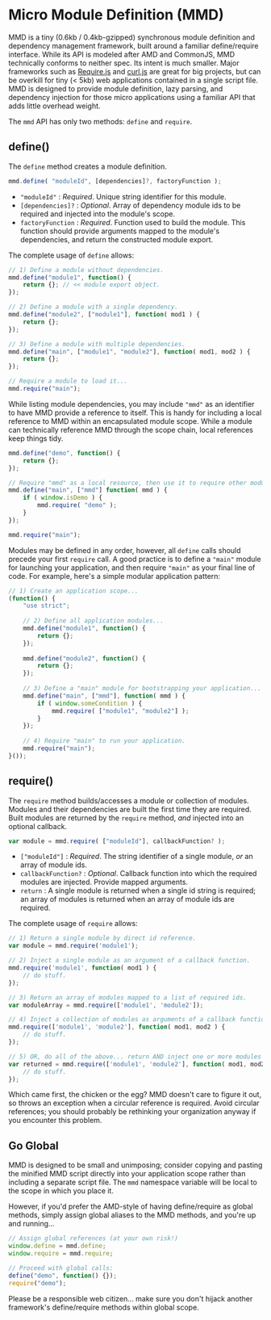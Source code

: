 # Micro Module Definition (MMD)

MMD is a tiny (0.6kb / 0.4kb-gzipped) synchronous module definition and dependency management framework, built around a familiar define/require interface. While its API is modeled after AMD and CommonJS, MMD technically conforms to neither spec. Its intent is much smaller. Major frameworks such as [Require.js](http://requirejs.org/ "Require.js") and [curl.js](https://github.com/cujojs/curl "curl.js") are great for big projects, but can be overkill for tiny (< 5kb) web applications contained in a single script file. MMD is designed to provide module definition, lazy parsing, and dependency injection for those micro applications using a familiar API that adds little overhead weight.

The `mmd` API has only two methods: `define` and `require`.

## define()

The `define` method creates a module definition.	

```javascript
mmd.define( "moduleId", [dependencies]?, factoryFunction );
```

- `"moduleId"` : *Required*. Unique string identifier for this module.
- `[dependencies]?` : *Optional*. Array of dependency module ids to be required and injected into the module's scope.
- `factoryFunction` : *Required*. Function used to build the module. This function should provide arguments mapped to the module's dependencies, and return the constructed module export.

The complete usage of `define` allows:

```javascript
// 1) Define a module without dependencies.
mmd.define("module1", function() {
	return {}; // << module export object.
});

// 2) Define a module with a single dependency.
mmd.define("module2", ["module1"], function( mod1 ) {
	return {};
});

// 3) Define a module with multiple dependencies.
mmd.define("main", ["module1", "module2"], function( mod1, mod2 ) {
	return {};
});

// Require a module to load it...
mmd.require("main");
```

While listing module dependencies, you may include `"mmd"` as an identifier to have MMD provide a reference to itself. This is handy for including a local reference to MMD within an encapsulated module scope. While a module can technically reference MMD through the scope chain, local references keep things tidy.

```javascript
mmd.define("demo", function() {
	return {};
});

// Require "mmd" as a local resource, then use it to require other modules.
mmd.define("main", ["mmd"] function( mmd ) {
	if ( window.isDemo ) {
		mmd.require( "demo" );
	}
});

mmd.require("main");
```

Modules may be defined in any order, however, all `define` calls should precede your first `require` call. A good practice is to define a `"main"` module for launching your application, and then require `"main"` as your final line of code. For example, here's a simple modular application pattern:

```javascript
// 1) Create an application scope...
(function() {
	"use strict";
	
	// 2) Define all application modules...
	mmd.define("module1", function() {
		return {};
	});
	
	mmd.define("module2", function() {
		return {};
	});
	
	// 3) Define a "main" module for bootstrapping your application...
	mmd.define("main", ["mmd"], function( mmd ) {
		if ( window.someCondition ) {
			mmd.require( ["module1", "module2"] );
		}
	});
	
	// 4) Require "main" to run your application.
	mmd.require("main");
}());
```

## require()

The `require` method builds/accesses a module or collection of modules. Modules and their dependencies are built the first time they are required. Built modules are returned by the `require` method, *and* injected into an optional callback.

```javascript
var module = mmd.require( ["moduleId"], callbackFunction? );
```

- `["moduleId"]` : *Required*. The string identifier of a single module, *or* an array of module ids.
- `callbackFunction?` : *Optional*. Callback function into which the required modules are injected. Provide mapped arguments.
- `return` : A single module is returned when a single id string is required; an array of modules is returned when an array of module ids are required.

The complete usage of `require` allows:

```javascript
// 1) Return a single module by direct id reference.
var module = mmd.require('module1');

// 2) Inject a single module as an argument of a callback function.
mmd.require('module1', function( mod1 ) {
	// do stuff.
});

// 3) Return an array of modules mapped to a list of required ids.
var moduleArray = mmd.require(['module1', 'module2']);

// 4) Inject a collection of modules as arguments of a callback function.
mmd.require(['module1', 'module2'], function( mod1, mod2 ) {
	// do stuff.
});

// 5) OR, do all of the above... return AND inject one or more modules with a single require call.
var returned = mmd.require(['module1', 'module2'], function( mod1, mod2 ) {
	// do stuff.
});
```

Which came first, the chicken or the egg? MMD doesn't care to figure it out, so throws an exception when a circular reference is required. Avoid circular references; you should probably be rethinking your organization anyway if you encounter this problem.

## Go Global

MMD is designed to be small and unimposing; consider copying and pasting the minified MMD script directly into your application scope rather than including a separate script file. The `mmd` namespace variable will be local to the scope in which you place it.

However, if you'd prefer the AMD-style of having define/require as global methods, simply assign global aliases to the MMD methods, and you're up and running...

```javascript
// Assign global references (at your own risk!)
window.define = mmd.define;
window.require = mmd.require;	

// Proceed with global calls:
define("demo", function() {});
require("demo");
```

Please be a responsible web citizen... make sure you don't hijack another framework's define/require methods within global scope.